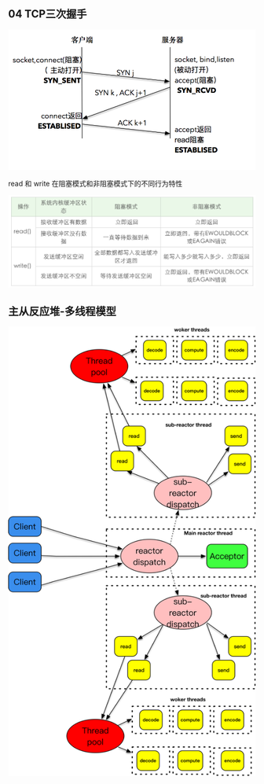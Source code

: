 

## 04 TCP三次握手



![download](../images/download-1607481.png)



read 和 write 在阻塞模式和非阻塞模式下的不同行为特性

![download](../images/download-1696989.png)





## 主从反应堆-多线程模型





![download-1](../images/download-1.png)